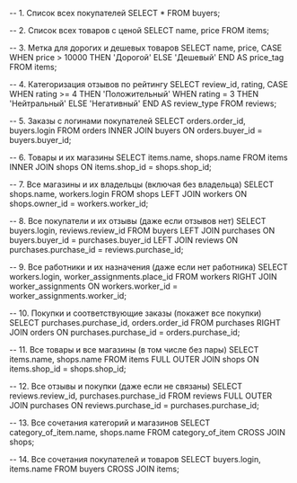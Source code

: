 -- 1. Список всех покупателей
SELECT * FROM buyers;

-- 2. Список всех товаров с ценой
SELECT name, price FROM items;

-- 3. Метка для дорогих и дешевых товаров
SELECT name, price,
       CASE
         WHEN price > 10000 THEN 'Дорогой'
         ELSE 'Дешевый'
       END AS price_tag
FROM items;

-- 4. Категоризация отзывов по рейтингу
SELECT review_id, rating,
       CASE
         WHEN rating >= 4 THEN 'Положительный'
         WHEN rating = 3 THEN 'Нейтральный'
         ELSE 'Негативный'
       END AS review_type
FROM reviews;

-- 5. Заказы с логинами покупателей
SELECT orders.order_id, buyers.login
FROM orders
INNER JOIN buyers ON orders.buyer_id = buyers.buyer_id;

-- 6. Товары и их магазины
SELECT items.name, shops.name
FROM items
INNER JOIN shops ON items.shop_id = shops.shop_id;

-- 7. Все магазины и их владельцы (включая без владельца)
SELECT shops.name, workers.login
FROM shops
LEFT JOIN workers ON shops.owner_id = workers.worker_id;

-- 8. Все покупатели и их отзывы (даже если отзывов нет)
SELECT buyers.login, reviews.review_id
FROM buyers
LEFT JOIN purchases ON buyers.buyer_id = purchases.buyer_id
LEFT JOIN reviews ON purchases.purchase_id = reviews.purchase_id;

-- 9. Все работники и их назначения (даже если нет работника)
SELECT workers.login, worker_assignments.place_id
FROM workers
RIGHT JOIN worker_assignments ON workers.worker_id = worker_assignments.worker_id;

-- 10. Покупки и соответствующие заказы (покажет все покупки)
SELECT purchases.purchase_id, orders.order_id
FROM purchases
RIGHT JOIN orders ON purchases.purchase_id = orders.purchase_id;

-- 11. Все товары и все магазины (в том числе без пары)
SELECT items.name, shops.name
FROM items
FULL OUTER JOIN shops ON items.shop_id = shops.shop_id;

-- 12. Все отзывы и покупки (даже если не связаны)
SELECT reviews.review_id, purchases.purchase_id
FROM reviews
FULL OUTER JOIN purchases ON reviews.purchase_id = purchases.purchase_id;

-- 13. Все сочетания категорий и магазинов
SELECT category_of_item.name, shops.name
FROM category_of_item
CROSS JOIN shops;

-- 14. Все сочетания покупателей и товаров
SELECT buyers.login, items.name
FROM buyers
CROSS JOIN items;
